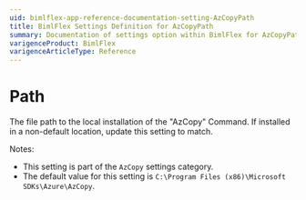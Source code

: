 ```yaml
---
uid: bimlflex-app-reference-documentation-setting-AzCopyPath
title: BimlFlex Settings Definition for AzCopyPath
summary: Documentation of settings option within BimlFlex for AzCopyPath
varigenceProduct: BimlFlex
varigenceArticleType: Reference
---
```


# Path

The file path to the local installation of the "AzCopy" Command. If installed in a non-default location, update this setting to match.

Notes:
* This setting is part of the `AzCopy` settings category.
 * The default value for this setting is `C:\Program Files (x86)\Microsoft SDKs\Azure\AzCopy`.